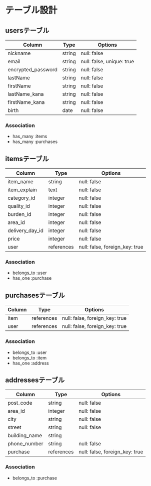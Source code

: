 # テーブル設計

## usersテーブル

| Column             | Type   | Options                   |
| ------------------ | ------ | ------------------------- |
| nickname           | string | null: false               |
| email              | string | null: false, unique: true |
| encrypted_password | string | null: false               |
| lastName           | string | null: false               |
| firstName          | string | null: false               |
| lastName_kana      | string | null: false               |
| firstName_kana     | string | null: false               |
| birth              | date   | null: false               |

### Association
- has_many :items
- has_many :purchases


## itemsテーブル

| Column          | Type       | Options                        |
| --------------- | ---------- | ------------------------------ |
| item_name       | string     | null: false                    |
| item_explain    | text       | null: false                    |
| category_id     | integer    | null: false                    |
| quality_id      | integer    | null: false                    |
| burden_id       | integer    | null: false                    |
| area_id         | integer    | null: false                    | 
| delivery_day_id | integer    | null: false                    |
| price           | integer    | null: false                    |
| user            | references | null: false, foreign_key: true |

### Association
- belongs_to :user
- has_one :purchase


## purchasesテーブル

| Column        | Type       | Options                        |
| ------------- | ---------- | ------------------------------ |
| item          | references | null: false, foreign_key: true | 
| user          | references | null: false, foreign_key: true | 

### Association
- belongs_to :user
- belongs_to :item
- has_one :address


## addressesテーブル

| Column        | Type       | Options                        |
| ------------- | ---------- | ------------------------------ |
| post_code     | string     | null: false                    |
| area_id       | integer    | null: false                    |
| city          | string     | null: false                    |
| street        | string     | null: false                    |
| building_name | string     |                                |
| phone_number  | string     | null: false                    |
| purchase      | references | null: false, foreign_key: true | 

### Association
- belongs_to :purchase
 